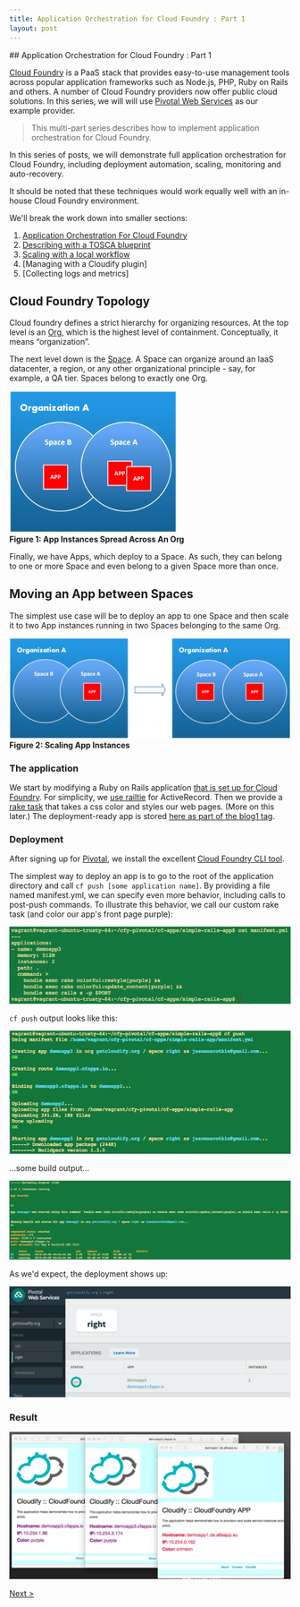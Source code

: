 ```yaml
---
title: Application Orchestration for Cloud Foundry : Part 1
layout: post
---
```

<link rel='stylesheet' href='../css/markdown7.css'/>
## Application Orchestration for Cloud Foundry : Part 1 

[Cloud Foundry](http://www.cloudfoundry.org) is a PaaS stack that provides easy-to-use management tools across popular application frameworks such as Node.js, PHP, Ruby on Rails and others. A number of Cloud Foundry providers now offer public cloud solutions. In this series, we will will use [Pivotal Web Services](http://run.pivotal.io) as our example provider. 

> This multi-part series describes how to implement application orchestration for Cloud Foundry. 
  
In this series of posts, we will demonstrate full application orchestration for Cloud Foundry, including deployment automation, scaling, monitoring and auto-recovery.

It should be noted that these techniques would work equally well with an in-house Cloud Foundry environment.

We'll break the work down into smaller sections:

1. [Application Orchestration For Cloud Foundry](#l1)
1. [Describing with a TOSCA blueprint](2015-05-07-tosca-for-cloud-foundries.html)
1. [Scaling with a local workflow](2015-05-07-workflow-for-cloud-foundries.html)
1. [Managing with a Cloudify plugin]
1. [Collecting logs and metrics]

## Cloud Foundry Topology 

Cloud foundry defines a strict hierarchy for organizing resources. At the top level is an [Org](http://docs.cloudfoundry.org/concepts/roles.html#orgs), which is the highest level of containment. Conceptually, it means &ldquo;organization&rdquo;. 

The next level down is the [Space](http://docs.cloudfoundry.org/concepts/roles.html#spaces). A Space can organize around an IaaS datacenter, a region, or any other organizational principle - say, for example, a QA tier. Spaces belong to exactly one Org.
 
<img src="images/CloudFoundry3AppInstances.png" width="300px" alt="three App instances"/><br/>
**Figure 1: App Instances Spread Across An Org**

Finally, we have Apps, which deploy to a Space. As such, they can belong to one or more Space and even belong to a given Space more than once.

## <a name="l1"></a>Moving an App between Spaces

The simplest use case will be to deploy an app to one Space and then scale it to two App instances running in two Spaces belonging to the same Org.  

![from one to two](images/CloudFoundryOneToTwoAppInstances.png)<br/>
**Figure 2: Scaling App Instances**

### The application

We start by modifying a Ruby on Rails application [that is set up for Cloud Foundry](https://github.com/cloudfoundry-samples/rails_sample_app/blob/master/README.markdown). For simplicity, we [use railtie](http://stackoverflow.com/questions/19078044/disable-activerecord-for-rails-4) for ActiveRecord. Then we provide a [rake task](https://github.com/GigaSpaces-POCs/cfy-pivotal/blob/f7c7f093088b4ab9e9c7b4e40d8163bd4af167db/cf-apps/simple-rails-app/lib/tasks/colorful.rake) that takes a css color and styles our web pages. (More on this later.) The deployment-ready app is stored [here as part of the blog1 tag](https://github.com/GigaSpaces-POCs/cfy-pivotal/tree/blog1/cf-apps/simple-rails-app).

### Deployment

After signing up for [Pivotal](https://console.run.pivotal.io/register), we install the excellent [Cloud Foundry CLI tool](http://docs.run.pivotal.io/devguide/installcf/).

The simplest way to deploy an app is to go to the root of the application directory and call `cf push [some application name]`. By providing a file named manifest.yml, we can specify even more behavior, including calls to post-push commands. To illustrate this behavior, we call our custom rake task (and color our app's front page purple):

![manifest.yml options](images/manifest.png)

`cf push` output looks like this:

![pushing](images/push1.png)

&hellip;some build output&hellip;

![finishing up](images/push2.png)

As we'd expect, the deployment shows up:

![Pivotal Control Panel](images/pivcp.png)

### Result

![Many providers](images/many.png)

[Next >](2015-05-07-tosca-for-cloud-foundries.html) 